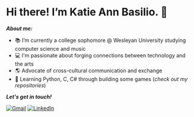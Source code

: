# Hi there! I’m Katie Ann Basilio. 👋

***About me:*** 
- 📚 I’m currently a college sophomore @ Wesleyan University studying computer science and music
- 💻 I'm passionate about forging connections between technology and the arts
- 🌎 Advocate of cross-cultural communication and exchange
- 🌱 Learning Python, C, C# through building some games (*check out my repositories*) 


***Let's get in touch!*** 

[![Gmail](https://img.shields.io/badge/Gmail-D14836?style=for-the-badge&logo=gmail&logoColor=white)](mailto:kannbasilio@gmail.com)
[![LinkedIn](https://img.shields.io/badge/linkedin-%230077B5.svg?style=for-the-badge&logo=linkedin&logoColor=white)](https://linkedin.com/in/katie-ann-basilio-1460b32a2)
